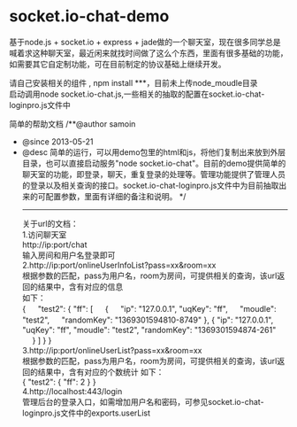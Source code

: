 socket.io-chat-demo
===================

基于node.js + socket.io + express + jade做的一个聊天室，现在很多同学总是喊着求这种聊天室，最近闲来就找时间做了这么个东西，里面有很多基础的功能，如需要其它自定制功能，可在目前制定的协议基础上继续开发。<br/>

请自己安装相关的组件 , npm install ***，目前未上传node_moudle目录<br/>
启动调用node socket.io-chat.js,一些相关的抽取的配置在socket.io-chat-loginpro.js文件中<br/>


简单的帮助文档
/**@author samoin
*  @since 2013-05-21
*  @desc 简单的运行，可以用demo包里的html和js，将他们复制出来放到外层目录，也可以直接启动服务"node socket.io-chat"。目前的demo提供简单的聊天室的功能，即登录，聊天，重复登录的处理等。管理功能提供了管理人员的登录以及相关查询的接口。socket.io-chat-loginpro.js文件中为目前抽取出来的可配置参数，里面有详细的备注和说明。
*/<hr/>
关于url的文档：<br/>
1.访问聊天室<br/>
http://ip:port/chat<br/>
输入房间和用户名登录即可<br/>
2.http://ip:port/onlineUserInfoList?pass=xx&room=xx<br/>
根据参数的匹配，pass为用户名，room为房间，可提供相关的查询，该url返回的结果中，含有对应的信息<br/>
如下：<br/>
{
　 "test2": {
   "ff": [
　     {
　       "ip": "127.0.0.1",
       "uqKey": "ff",
　       "moudle": "test2",
　       "randomKey": "1369301594810-8749"
      },
      {
        "ip": "127.0.0.1",
        "uqKey": "ff",
        "moudle": "test2",
        "randomKey": "1369301594874-261"
　     }
    ]
  }
}<br/>
3.http://ip:port/onlineUserList?pass=xx&room=xx<br/>
根据参数的匹配，pass为用户名，room为房间，可提供相关的查询，该url返回的结果中，含有对应的个数统计
如下：<br/>
{
  "test2": {
    "ff": 2
  }
}<br/>
4.http://localhost:443/login<br/>
管理后台的登录入口，如需增加用户名和密码，可参见socket.io-chat-loginpro.js文件中的exports.userList<br/>

